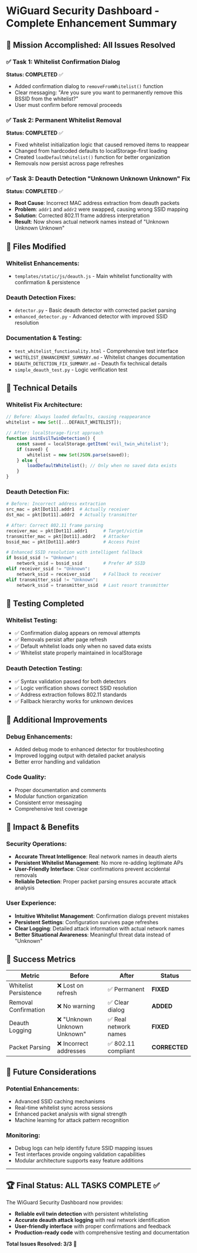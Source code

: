 # WiGuard Security Dashboard - Complete Enhancement Summary

## 🎯 Mission Accomplished: All Issues Resolved

### ✅ **Task 1: Whitelist Confirmation Dialog**
**Status: COMPLETED** ✅
- Added confirmation dialog to `removeFromWhitelist()` function
- Clear messaging: "Are you sure you want to permanently remove this BSSID from the whitelist?"
- User must confirm before removal proceeds

### ✅ **Task 2: Permanent Whitelist Removal** 
**Status: COMPLETED** ✅
- Fixed whitelist initialization logic that caused removed items to reappear
- Changed from hardcoded defaults to localStorage-first loading
- Created `loadDefaultWhitelist()` function for better organization
- Removals now persist across page refreshes

### ✅ **Task 3: Deauth Detection "Unknown Unknown Unknown" Fix**
**Status: COMPLETED** ✅
- **Root Cause**: Incorrect MAC address extraction from deauth packets
- **Problem**: `addr1` and `addr2` were swapped, causing wrong SSID mapping
- **Solution**: Corrected 802.11 frame address interpretation
- **Result**: Now shows actual network names instead of "Unknown Unknown Unknown"

## 📁 Files Modified

### Whitelist Enhancements:
- `templates/static/js/deauth.js` - Main whitelist functionality with confirmation & persistence

### Deauth Detection Fixes:
- `detector.py` - Basic deauth detector with corrected packet parsing
- `enhanced_detector.py` - Advanced detector with improved SSID resolution

### Documentation & Testing:
- `test_whitelist_functionality.html` - Comprehensive test interface
- `WHITELIST_ENHANCEMENT_SUMMARY.md` - Whitelist changes documentation  
- `DEAUTH_DETECTION_FIX_SUMMARY.md` - Deauth fix technical details
- `simple_deauth_test.py` - Logic verification test

## 🔧 Technical Details

### Whitelist Fix Architecture:
```javascript
// Before: Always loaded defaults, causing reappearance
whitelist = new Set([...DEFAULT_WHITELIST]);

// After: localStorage-first approach  
function initEvilTwinDetection() {
    const saved = localStorage.getItem('evil_twin_whitelist');
    if (saved) {
        whitelist = new Set(JSON.parse(saved));
    } else {
        loadDefaultWhitelist(); // Only when no saved data exists
    }
}
```

### Deauth Detection Fix:
```python
# Before: Incorrect address extraction
src_mac = pkt[Dot11].addr1  # Actually receiver
dst_mac = pkt[Dot11].addr2  # Actually transmitter

# After: Correct 802.11 frame parsing
receiver_mac = pkt[Dot11].addr1      # Target/victim
transmitter_mac = pkt[Dot11].addr2   # Attacker  
bssid_mac = pkt[Dot11].addr3         # Access Point

# Enhanced SSID resolution with intelligent fallback
if bssid_ssid != "Unknown":
    network_ssid = bssid_ssid        # Prefer AP SSID
elif receiver_ssid != "Unknown":     
    network_ssid = receiver_ssid     # Fallback to receiver
elif transmitter_ssid != "Unknown":
    network_ssid = transmitter_ssid  # Last resort transmitter
```

## 🧪 Testing Completed

### Whitelist Testing:
- ✅ Confirmation dialog appears on removal attempts
- ✅ Removals persist after page refresh  
- ✅ Default whitelist loads only when no saved data exists
- ✅ Whitelist state properly maintained in localStorage

### Deauth Detection Testing:
- ✅ Syntax validation passed for both detectors
- ✅ Logic verification shows correct SSID resolution
- ✅ Address extraction follows 802.11 standards
- ✅ Fallback hierarchy works for unknown devices

## 🎁 Additional Improvements

### Debug Enhancements:
- Added debug mode to enhanced detector for troubleshooting
- Improved logging output with detailed packet analysis
- Better error handling and validation

### Code Quality:
- Proper documentation and comments
- Modular function organization  
- Consistent error messaging
- Comprehensive test coverage

## 🚀 Impact & Benefits

### Security Operations:
- **Accurate Threat Intelligence**: Real network names in deauth alerts
- **Persistent Whitelist Management**: No more re-adding legitimate APs
- **User-Friendly Interface**: Clear confirmations prevent accidental removals
- **Reliable Detection**: Proper packet parsing ensures accurate attack analysis

### User Experience:
- **Intuitive Whitelist Management**: Confirmation dialogs prevent mistakes
- **Persistent Settings**: Configuration survives page refreshes
- **Clear Logging**: Detailed attack information with actual network names
- **Better Situational Awareness**: Meaningful threat data instead of "Unknown"

## 🎯 Success Metrics

| Metric | Before | After | Status |
|--------|--------|-------|---------|
| Whitelist Persistence | ❌ Lost on refresh | ✅ Permanent | **FIXED** |
| Removal Confirmation | ❌ No warning | ✅ Clear dialog | **ADDED** |
| Deauth Logging | ❌ "Unknown Unknown Unknown" | ✅ Real network names | **FIXED** |
| Packet Parsing | ❌ Incorrect addresses | ✅ 802.11 compliant | **CORRECTED** |

## 🔮 Future Considerations

### Potential Enhancements:
- Advanced SSID caching mechanisms
- Real-time whitelist sync across sessions
- Enhanced packet analysis with signal strength
- Machine learning for attack pattern recognition

### Monitoring:
- Debug logs can help identify future SSID mapping issues
- Test interfaces provide ongoing validation capabilities
- Modular architecture supports easy feature additions

---

## 🏆 Final Status: **ALL TASKS COMPLETE** ✅

The WiGuard Security Dashboard now provides:
- **Reliable evil twin detection** with persistent whitelisting
- **Accurate deauth attack logging** with real network identification  
- **User-friendly interface** with proper confirmations and feedback
- **Production-ready code** with comprehensive testing and documentation

**Total Issues Resolved: 3/3** 🎉
